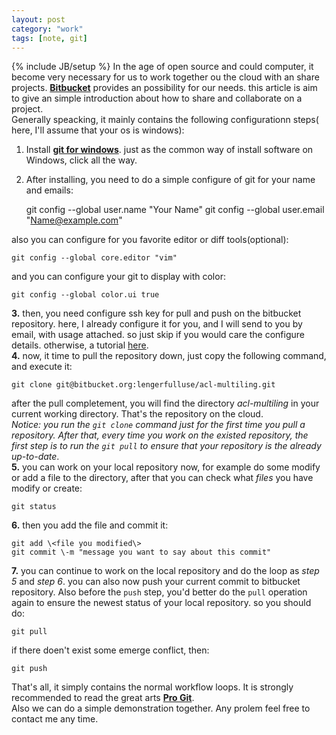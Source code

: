```yaml
---
layout: post
category: "work"
tags: [note, git]
---
```

{% include JB/setup %}
In the age of open source and could computer, it become very necessary for us to work together ou the cloud with an 
share projects. [**Bitbucket**](http://bitbucket.org) provides an possibility for our needs.  this article is aim to 
give an simple introduction about how to share and collaborate on a project.   
Generally speacking, it mainly contains the following configurationn steps\( here, I'll assume that your os is 
windows\):  
1.  Install [**git for windows**](msysgit.github.com). just as the common way of install software on Windows, click 
all the way.  
2.  After installing, you need to do a simple configure of git for your name and emails:  

	git config --global user.name "Your Name"
	git config --global user.email "Name@example.com"  

also you can configure for you favorite editor or diff tools\(optional\):  

	git config --global core.editor "vim"  

and you can configure your git to display with color:

	git config --global color.ui true  

**3.** then, you need configure ssh key for pull and push on the bitbucket repository. here, I already configure it 
for 
you, and I will send to you by email, with usage attached. so just skip if you would care the configure details. 
otherwise, a tutorial [here](https://help.github.com/articles/generating-ssh-keys).  
**4.** now, it time to pull the repository down, just copy the following command, and execute it:  

	git clone git@bitbucket.org:lengerfulluse/acl-multiling.git  

after the pull completement, you will find the directory *acl\-multiling* in your current working directory. That's 
the repository on the cloud.  
*Notice: you run the `git clone` command just for the first time you pull a repository. After that, every time you 
work on the existed repository, the first step is to run the `git pull` to ensure that your repository
 is the already up\-to\-date*.      
**5.** you can work on your local repository now, for example do some modify or add a file to the directory, after 
that 
you can check  what *files* you have modify or create:  

	git status  

**6.** then you add the file and commit it:  

	git add \<file you modified\>  
	git commit \-m "message you want to say about this commit"  

**7.** you can continue to work on the local repository and do the loop as *step 5* and *step 6*. you can also now 
push 
your current commit to bitbucket repository.  Also before the `push` step, you'd better do the `pull` operation again 
to ensure the newest status of your local repository. so you should do:  

	git pull  

if there doen't exist some emerge conflict, then:  

	git push  

That's all, it simply contains the normal workflow loops. It is strongly recommended to read the great arts [**Pro 
Git**](http://www.google.com/search?q=pro+git).  
Also we can do a simple demonstration together. Any prolem feel free to contact me any time.   
